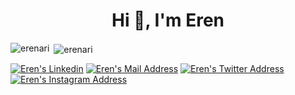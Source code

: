 ### <h1 align="center">Hi 👋, I'm Eren</h1>
<p align="left">
</p>



<p><img align="left" src="https://github-readme-stats.vercel.app/api/top-langs?username=erenari&show_icons=true&locale=en&layout=compact" alt="erenari" /></p>

<p>&nbsp;<img align="center" src="https://github-readme-stats.vercel.app/api?username=erenari&show_icons=true&locale=en" alt="erenari" /></p>


 <a href="https://www.linkedin.com/in/eren-ar%C4%B1-325433206/" target="_blank" rel="nofollow"><img alt="Eren's Linkedin" src="https://img.shields.io/badge/LinkedIn-0077B5?style=for-the-badge&logo=linkedin&logoColor=white" /></a>
 <a href="mailto:erenari27@gmail.com" target="_blank" rel="nofollow"><img alt="Eren's Mail Address" src="https://img.shields.io/badge/Gmail-D14836?style=for-the-badge&logo=gmail&logoColor=white" /></a>
 <a href="https://twitter.com/ErenAri27" target="_blank" rel="nofollow"><img alt="Eren's Twitter Address" src="https://img.shields.io/badge/Twitter-0077B5?style=for-the-badge&logo=twitter&logoColor=white" /></a>
 <a href="https://www.instagram.com/eren_ari27/" target="_blank" rel="nofollow"><img alt="Eren's Instagram Address" src="https://img.shields.io/badge/instagram-833AB4?style=for-the-badge&logo=instagram&logoColor=white" /></a>








